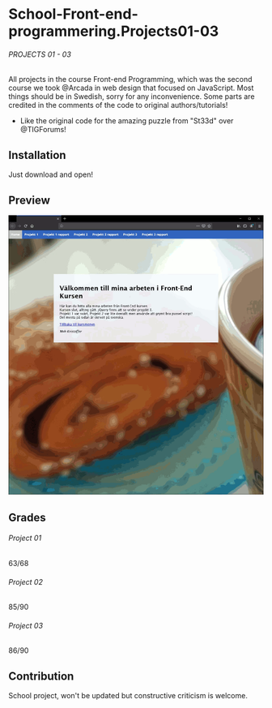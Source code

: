 # School-Front-end-programmering.Projects01-03
###### PROJECTS 01 - 03
All projects in the course Front-end Programming, which was the second course we took @Arcada in web design that focused on JavaScript.
Most things should be in Swedish, sorry for any inconvenience.
Some parts are credited in the comments of the code to original authors/tutorials!
* Like the original code for the amazing puzzle from "St33d" over @TIGForums!

## Installation
Just download and open!

## Preview
![image of program running](frontend/media/site.gif)


## Grades
###### Project 01
63/68
###### Project 02
85/90
###### Project 03
86/90

## Contribution
School project, won't be updated but constructive criticism is welcome.

